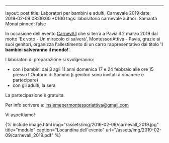---
layout: post
title:  Laboratori per bambini e adulti, Carnevale 2019
date:   2019-02-09 08:00:00 +0100
tags:   laboratorio carnevale
author: Samanta Monai
pinned: false

In occasione dell'evento [CarnevAll](https://www.facebook.com/CarnevAll-1434275636790071/) che si terrà a Pavia il 2 marzo 2019 dal motto 'Ex voto - Un miracolo ci salverà', MontessoriAttiva - Pavia, grazie ai suoi genitori, organizza l'allestimento di un carro rappresentativo dal titolo '**I bambini salveranno il mondo!**'.


I laboratori di preparazione si svolgeranno:
- con i bambini dai 3 agli 11 anni domenica 17 e 24 febbraio alle ore 15 presso l'Oratorio di Sommo (i genitori sono invitati a rimanere e partecipare)
- con gli adulti, la sera

La partecipazione è gratuita.

Per info scrivere a: [insiemepermontessoriattiva@gmail.com](mailto:insiemepermontessoriattiva@gmail.com)

Vi aspettiamo!

{% include image.html img="/assets/img/2019-02-09/carnevall_2019.jpg" title="modulo" caption="Locandina dell'evento" url="/assets/img/2019-02-09/carnevall_2019.pdf" %}
